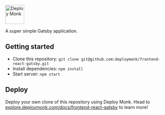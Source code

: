 <a href="https://deploymonk.com"><img src="https://deploymonk.com/images/brand.png" alt="Deploy Monk" height="60" /></a>

A super simple Gatsby application.

## Getting started

- Clone this repository: `git clone git@github.com:deploymonk/frontend-react-gatsby.git`
- Install dependencies: `npm install`
- Start server: `npm start`

## Deploy
Deploy your own clone of this repository using Deploy Monk. Head to [explore.deploymonk.com/docs/frontend-react-gatsby](https://explore.deploymonk.com/docs/frontend-react-gatsby) to learn more!
